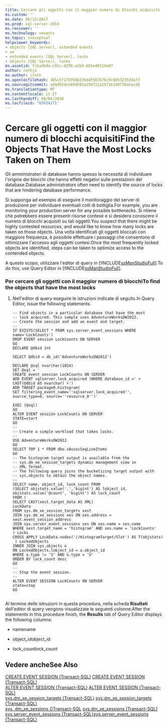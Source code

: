 ```yaml
---
title: Cercare gli oggetti con il maggior numero di blocchi acquisiti | Microsoft Docs
ms.custom: ''
ms.date: 06/13/2017
ms.prod: sql-server-2014
ms.reviewer: ''
ms.technology: xevents
ms.topic: conceptual
helpviewer_keywords:
- objects [SQL Server], extended events
- xe
- extended events [SQL Server], locks
- objects [SQL Server], locks
ms.assetid: fcbadbda-c91c-43f0-a1b5-601e40110e07
author: rothja
ms.author: jroth
ms.openlocfilehash: 345c5f179358bd7b8df587b76c9c6053235d3a73
ms.sourcegitcommit: ad4d92dce894592a259721a1571b1d8736abacdb
ms.translationtype: MT
ms.contentlocale: it-IT
ms.lasthandoff: 08/04/2020
ms.locfileid: "87624171"
---
```

# <a name="find-the-objects-that-have-the-most-locks-taken-on-them"></a><span data-ttu-id="9840e-102">Cercare gli oggetti con il maggior numero di blocchi acquisiti</span><span class="sxs-lookup"><span data-stu-id="9840e-102">Find the Objects That Have the Most Locks Taken on Them</span></span>
  <span data-ttu-id="9840e-103">Gli amministratori di database hanno spesso la necessità di individuare l'origine dei blocchi che hanno effetti negativi sulle prestazioni del database.</span><span class="sxs-lookup"><span data-stu-id="9840e-103">Database administrators often need to identify the source of locks that are hindering database performance.</span></span>  
  
 <span data-ttu-id="9840e-104">Si supponga ad esempio di eseguire il monitoraggio del server di produzione per individuare eventuali colli di bottiglia.</span><span class="sxs-lookup"><span data-stu-id="9840e-104">For example, you are monitoring your production server for any possible bottlenecks.</span></span> <span data-ttu-id="9840e-105">Si ritiene che potrebbero essere presenti risorse contese e si desidera conoscere il numero di blocchi acquisiti su tali oggetti.</span><span class="sxs-lookup"><span data-stu-id="9840e-105">You suspect that there might be highly contested resources, and would like to know how many locks are taken on those objects.</span></span> <span data-ttu-id="9840e-106">Una volta identificati gli oggetti bloccati con maggiore frequenza, è possibile effettuare i passaggi che consentono di ottimizzare l'accesso agli oggetti contesi.</span><span class="sxs-lookup"><span data-stu-id="9840e-106">Once the most frequently locked objects are identified, steps can be taken to optimize access to the contended objects.</span></span>  
  
 <span data-ttu-id="9840e-107">A questo scopo, utilizzare l'editor di query in [!INCLUDE[ssManStudioFull](../../includes/ssmanstudiofull-md.md)].</span><span class="sxs-lookup"><span data-stu-id="9840e-107">To do this, use Query Editor in [!INCLUDE[ssManStudioFull](../../includes/ssmanstudiofull-md.md)].</span></span>  
  
### <a name="to-find-the-objects-that-have-the-most-locks"></a><span data-ttu-id="9840e-108">Per cercare gli oggetti con il maggior numero di blocchi</span><span class="sxs-lookup"><span data-stu-id="9840e-108">To find the objects that have the most locks</span></span>  
  
1.  <span data-ttu-id="9840e-109">Nell'editor di query eseguire le istruzioni indicate di seguito.</span><span class="sxs-lookup"><span data-stu-id="9840e-109">In Query Editor, issue the following statements.</span></span>  
  
    ```  
    -- Find objects in a particular database that have the most  
    -- lock acquired. This sample uses AdventureWorksDW2012.  
    -- Create the session and add an event and target.  
    --   
    IF EXISTS(SELECT * FROM sys.server_event_sessions WHERE name='LockCounts')  
    DROP EVENT session LockCounts ON SERVER  
    GO  
    DECLARE @dbid int  
  
    SELECT @dbid = db_id('AdventureWorksDW2012')  
  
    DECLARE @sql nvarchar(1024)  
    SET @sql = '  
    CREATE event session LockCounts ON SERVER  
    ADD EVENT sqlserver.lock_acquired (WHERE database_id =' + CAST(@dbid AS nvarchar) +')  
    ADD TARGET package0.histogram(   
    SET filtering_event_name=''sqlserver.lock_acquired'', source_type=0, source=''resource_0'')'  
  
    EXEC (@sql)  
    GO  
    ALTER EVENT session LockCounts ON SERVER   
    STATE=start  
    GO  
    --   
    -- Create a simple workload that takes locks.  
    --   
    USE AdventureWorksDW2012  
    GO  
    SELECT TOP 1 * FROM dbo.vAssocSeqLineItems  
    GO  
    -- The histogram target output is available from the   
    -- sys.dm_xe_session_targets dynamic management view in  
    -- XML format.  
    -- The following query joins the bucketizing target output with  
    -- sys.objects to obtain the object names.  
    --  
    SELECT name, object_id, lock_count FROM   
    (SELECT objstats.value('.','bigint') AS lobject_id,   
    objstats.value('@count', 'bigint') AS lock_count  
    FROM (  
    SELECT CAST(xest.target_data AS XML)  
    LockData  
    FROM sys.dm_xe_session_targets xest  
    JOIN sys.dm_xe_sessions xes ON xes.address = xest.event_session_address  
    JOIN sys.server_event_sessions ses ON xes.name = ses.name  
    WHERE xest.target_name = 'histogram' AND xes.name = 'LockCounts'  
    ) Locks  
    CROSS APPLY LockData.nodes('//HistogramTarget/Slot') AS T(objstats)  
     ) LockedObjects   
    INNER JOIN sys.objects o  
    ON LockedObjects.lobject_id = o.object_id  
    WHERE o.type != 'S' AND o.type = 'U'  
    ORDER BY lock_count desc  
    GO  
    --   
    -- Stop the event session.  
    --   
    ALTER EVENT SESSION LockCounts ON SERVER  
    state=stop  
    GO  
  
    ```  
  
 <span data-ttu-id="9840e-110">Al termine delle istruzioni in questa procedura, nella scheda **Risultati** dell'editor di query vengono visualizzate le seguenti colonne:</span><span class="sxs-lookup"><span data-stu-id="9840e-110">After the statements in this procedure finish, the **Results** tab of Query Editor displays the following columns:</span></span>  
  
-   <span data-ttu-id="9840e-111">name</span><span class="sxs-lookup"><span data-stu-id="9840e-111">name</span></span>  
  
-   <span data-ttu-id="9840e-112">object_id</span><span class="sxs-lookup"><span data-stu-id="9840e-112">object_id</span></span>  
  
-   <span data-ttu-id="9840e-113">lock_count</span><span class="sxs-lookup"><span data-stu-id="9840e-113">lock_count</span></span>  
  
## <a name="see-also"></a><span data-ttu-id="9840e-114">Vedere anche</span><span class="sxs-lookup"><span data-stu-id="9840e-114">See Also</span></span>  
 <span data-ttu-id="9840e-115">[CREATE EVENT SESSION &#40;Transact-SQL&#41;](/sql/t-sql/statements/create-event-session-transact-sql) </span><span class="sxs-lookup"><span data-stu-id="9840e-115">[CREATE EVENT SESSION &#40;Transact-SQL&#41;](/sql/t-sql/statements/create-event-session-transact-sql) </span></span>  
 <span data-ttu-id="9840e-116">[ALTER EVENT SESSION &#40;Transact-SQL&#41;](/sql/t-sql/statements/alter-event-session-transact-sql) </span><span class="sxs-lookup"><span data-stu-id="9840e-116">[ALTER EVENT SESSION &#40;Transact-SQL&#41;](/sql/t-sql/statements/alter-event-session-transact-sql) </span></span>  
 <span data-ttu-id="9840e-117">[sys.dm_xe_session_targets &#40;Transact-SQL&#41;](/sql/relational-databases/system-dynamic-management-views/sys-dm-xe-session-targets-transact-sql) </span><span class="sxs-lookup"><span data-stu-id="9840e-117">[sys.dm_xe_session_targets &#40;Transact-SQL&#41;](/sql/relational-databases/system-dynamic-management-views/sys-dm-xe-session-targets-transact-sql) </span></span>  
 <span data-ttu-id="9840e-118">[sys. dm_xe_sessions &#40;&#41;Transact-SQL](/sql/relational-databases/system-dynamic-management-views/sys-dm-xe-sessions-transact-sql) </span><span class="sxs-lookup"><span data-stu-id="9840e-118">[sys.dm_xe_sessions &#40;Transact-SQL&#41;](/sql/relational-databases/system-dynamic-management-views/sys-dm-xe-sessions-transact-sql) </span></span>  
 [<span data-ttu-id="9840e-119">sys.server_event_sessions &#40;Transact-SQL&#41;</span><span class="sxs-lookup"><span data-stu-id="9840e-119">sys.server_event_sessions &#40;Transact-SQL&#41;</span></span>](/sql/relational-databases/system-catalog-views/sys-server-event-sessions-transact-sql)  
  
  
